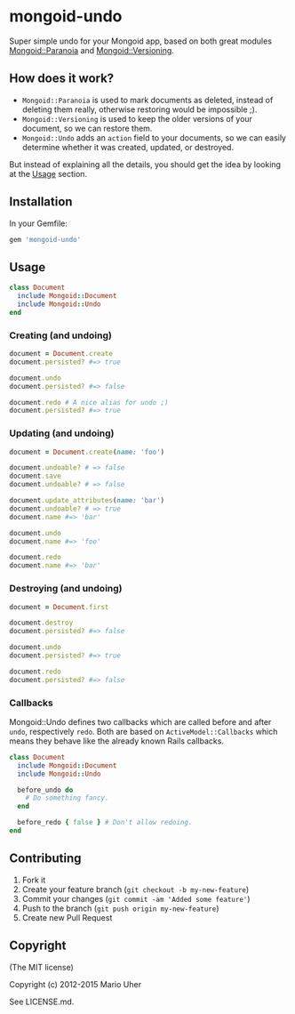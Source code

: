 # mongoid-undo

Super simple undo for your Mongoid app, based on both great modules
[Mongoid::Paranoia](http://mongoid.org/en/mongoid/docs/extras.html#paranoia) and
[Mongoid::Versioning](http://mongoid.org/en/mongoid/docs/extras.html#versioning).

## How does it work?

* `Mongoid::Paranoia` is used to mark documents as deleted, instead of deleting them really, otherwise restoring would be impossible ;).
* `Mongoid::Versioning` is used to keep the older versions of your document, so we can restore them.
* `Mongoid::Undo` adds an `action` field to your documents, so we can easily determine whether it was created, updated, or destroyed.

But instead of explaining all the details, you should get the idea by looking at the [Usage](https://github.com/haihappen/mongoid-undo#usage) section.


## Installation

In your Gemfile:

```ruby
gem 'mongoid-undo'
```


## Usage

```ruby
class Document
  include Mongoid::Document
  include Mongoid::Undo
end
```


### Creating (and undoing)

```ruby
document = Document.create
document.persisted? #=> true

document.undo
document.persisted? #=> false

document.redo # A nice alias for undo ;)
document.persisted? #=> true
```


### Updating (and undoing)

```ruby
document = Document.create(name: 'foo')

document.undoable? # => false
document.save
document.undoable? # => false

document.update_attributes(name: 'bar')
document.undoable? # => true
document.name #=> 'bar'

document.undo
document.name #=> 'foo'

document.redo
document.name #=> 'bar'
```


### Destroying (and undoing)

```ruby
document = Document.first

document.destroy
document.persisted? #=> false

document.undo
document.persisted? #=> true

document.redo
document.persisted? #=> false
```


### Callbacks

Mongoid::Undo defines two callbacks which are called before and after `undo`, respectively `redo`. Both are based on `ActiveModel::Callbacks` which means they behave like the already known Rails callbacks.

```ruby
class Document
  include Mongoid::Document
  include Mongoid::Undo

  before_undo do
    # Do something fancy.
  end

  before_redo { false } # Don't allow redoing.
end
```


## Contributing

1. Fork it
2. Create your feature branch (`git checkout -b my-new-feature`)
3. Commit your changes (`git commit -am 'Added some feature'`)
4. Push to the branch (`git push origin my-new-feature`)
5. Create new Pull Request


## Copyright

(The MIT license)

Copyright (c) 2012-2015 Mario Uher

See LICENSE.md.
